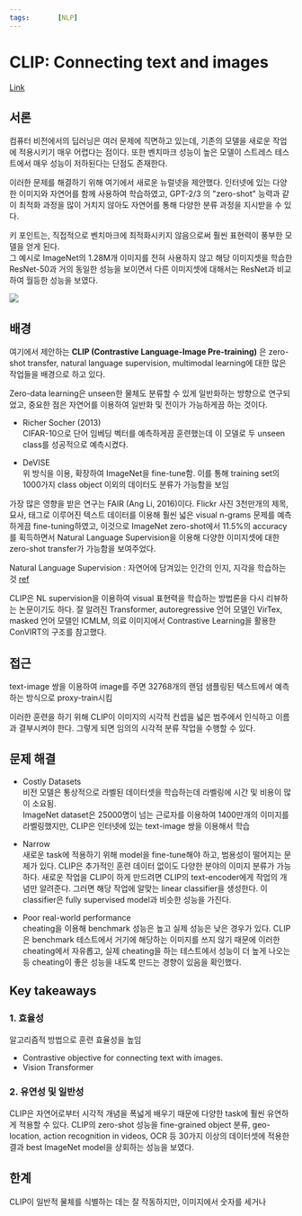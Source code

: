 ```yaml
---
tags:       [NLP]
---
```


# CLIP: Connecting text and images

[Link](https://openai.com/research/clip)

## 서론

컴퓨터 비전에서의 딥러닝은 여러 문제에 직면하고 있는데, 기존의 모델을 새로운 작업에 적용시키기 매우 어렵다는 점이다. 또한 벤치마크 성능이 높은 모델이 스트레스 테스트에서 매우 성능이 저하된다는 단점도 존재한다.

이러한 문제를 해결하기 위해 여기에서 새로운 뉴럴넷을 제안했다. 인터넷에 있는 다양한 이미지와 자연어를 함께 사용하여 학습하였고, GPT-2/3 의 "zero-shot" 능력과 같이 최적화 과정을 많이 거치지 않아도 자연어를 통해 다양한 분류 과정을 지시받을 수 있다. 

키 포인트는, 직접적으로 벤치마크에 최적화시키지 않음으로써 훨씬 표현력이 풍부한 모델을 얻게 된다.   
그 예시로 ImageNet의 1.28M개 이미지를 전혀 사용하지 않고 해당 이미지셋을 학습한 ResNet-50과 거의 동일한 성능을 보이면서 다른 이미지셋에 대해서는 ResNet과 비교하여 월등한 성능을 보였다.

![](../images/clip_fig1.png)


## 배경

여기에서 제안하는 **CLIP (Contrastive Language-Image Pre-training)** 은 zero-shot transfer, natural language supervision, multimodal learning에 대한 많은 작업들을 배경으로 하고 있다.

Zero-data learning은 unseen한 물체도 분류할 수 있게 일반화하는 방향으로 연구되었고, 중요한 점은 자연어를 이용하여 일반화 및 전이가 가능하게끔 하는 것이다.
- Richer Socher (2013)  
CIFAR-10으로 단어 임베딩 벡터를 예측하게끔 훈련했는데 이 모델로 두 unseen class를 성공적으로 예측시켰다.

- DeVISE  
위 방식을 이용, 확장하여 ImageNet을 fine-tune함. 이를 통해 training set의 1000가지 class object 이외의 데이터도 분류가 가능함을 보임

가장 많은 영향을 받은 연구는 FAIR (Ang Li, 2016)이다. Flickr 사진 3천만개의 제목, 묘사, 태그로 이루어진 텍스트 데이터를 이용해 훨씬 넓은 visual n-grams 문제를 예측하게끔 fine-tuning하였고, 이것으로 ImageNet zero-shot에서 11.5%의 accuracy를 획득하면서 Natural Language Supervision을 이용해 다양한 이미지셋에 대한 zero-shot transfer가 가능함을 보여주었다.

Natural Language Supervision
: 자연어에 담겨있는 인간의 인지, 지각을 학습하는 것 [ref](https://soundprovider.tistory.com/entry/2021-Learning-Transferable-Visual-Models-From-Natural-Language-SupervisionCLIP-%EB%85%BC%EB%AC%B8)


CLIP은 NL supervision을 이용하여 visual 표현력을 학습하는 방법론을 다시 리뷰하는 논문이기도 하다. 잘 알려진 Transformer, autoregressive 언어 모델인 VirTex, masked 언어 모델인 ICMLM, 의료 이미지에서 Contrastive Learning을 활용한 ConVIRT의 구조를 참고했다.


## 접근

text-image 쌍을 이용하여 image를 주면 32768개의 랜덤 샘플링된 텍스트에서 예측하는 방식으로 proxy-train시킴

이러한 훈련을 하기 위해 CLIP이 이미지의 시각적 컨셉을 넓은 범주에서 인식하고 이름과 결부시켜야 한다. 그렇게 되면 임의의 시각적 분류 작업을 수행할 수 있다. 

## 문제 해결
- Costly Datasets  
비전 모델은 통상적으로 라벨된 데이터셋을 학습하는데 라벨링에 시간 및 비용이 많이 소요됨.  
ImageNet dataset은 25000명이 넘는 근로자를 이용하여 1400만개의 이미지를 라벨링했지만, CLIP은 인터넷에 있는 text-image 쌍을 이용해서 학습

- Narrow  
새로운 task에 적용하기 위해 model을 fine-tune해야 하고, 범용성이 떨어지는 문제가 있다. CLIP은 추가적인 훈련 데이터 없이도 다양한 분야의 이미지 분류가 가능하다. 새로운 작업을 CLIP이 하게 만드려면 CLIP의 text-encoder에게 작업의 개념만 알려준다. 그러면 해당 작업에 알맞는 linear classifier을 생성한다. 이 classifier은 fully supervised model과 비슷한 성능을 가진다. 

- Poor real-world performance  
cheating을 이용해 benchmark 성능은 높고 실제 성능은 낮은 경우가 있다. CLIP은 benchmark 테스트에서 거기에 해당하는 이미지를 쓰지 않기 때문에 이러한 cheating에서 자유롭고, 실제 cheating을 하는 테스트에서 성능이 더 높게 나오는 등 cheating이 좋은 성능을 내도록 만드는 경향이 있음을 확인했다. 

## Key takeaways
### 1. 효율성
알고리즘적 방법으로 훈련 효율성을 높임
- Contrastive objective for connecting text with images.
- Vision Transformer


### 2. 유연성 및 일반성
CLIP은 자연어로부터 시각적 개념을 폭넓게 배우기 때문에 다양한 task에 훨씬 유연하게 적용할 수 있다. CLIP의 zero-shot 성능을 fine-grained object 분류, geo-location, action recognition in videos, OCR 등 30가지 이상의 데이터셋에 적용한 결과 best ImageNet model을 상회하는 성능을 보였다.

## 한계
CLIP이 일반적 물체를 식별하는 데는 잘 작동하지만, 이미지에서 숫자를 세거나 